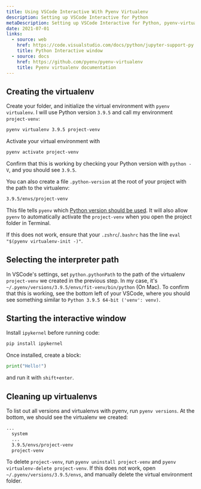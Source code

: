 ```yaml
---
title: Using VSCode Interactive With Pyenv Virtualenv
description: Setting up VSCode Interactive for Python
metaDescription: Setting up VSCode Interactive for Python, pyenv-virtualenv, vscode, python
date: 2021-07-01
links:
  - source: web
    href: https://code.visualstudio.com/docs/python/jupyter-support-py
    title: Python Interactive window
  - source: docs
    href: https://github.com/pyenv/pyenv-virtualenv
    title: Pyenv virtualenv documentation
---
```


## Creating the virtualenv

Create your folder, and initialize the virtual environment with `pyenv virtualenv`. I will use Python version `3.9.5` and call my environment `project-venv`:

```bash
pyenv virtualenv 3.9.5 project-venv
```

Activate your virtual environment with

```bash
pyenv activate project-venv
```

Confirm that this is working by checking your Python version with `python -V`, and you should see `3.9.5`.

You can also create a file `.python-version` at the root of your project with the path to the virtualenv:


```txt {% title=".python-version" %}
3.9.5/envs/project-venv
```

This file tells `pyenv` which [Python version should be used](https://github.com/pyenv/pyenv#choosing-the-python-version). It will also allow `pyenv` to automatically activate the `project-venv` when you open the project folder in Terminal.

If this does not work, ensure that your `.zshrc`/`.bashrc` has the line `eval "$(pyenv virtualenv-init -)"`.

## Selecting the interpreter path

In VSCode's settings, set `python.pythonPath` to the path of the virtualenv `project-venv` we created in the previous step. In my case, it's  `~/.pyenv/versions/3.9.5/envs/fit-venv/bin/python` (On Mac). To confirm that this is working, see the bottom left of your VSCode, where you should see something similar to `Python 3.9.5 64-bit ('venv': venv)`.

## Starting the interactive window

Install `ipykernel` before running code:

```bash
pip install ipykernel
```

Once installed, create a block:

```py
print("Hello!")
```

and run it with `shift+enter`.

## Cleaning up virtualenvs

To list out all versions and virtualenvs with pyenv, run `pyenv versions`. At the bottom, we should see the virtualenv we created:

```bash {% title="pyenv versions" %}
...
  system
  ...
  3.9.5/envs/project-venv
  project-venv
```

To delete `project-venv`, run `pyenv uninstall project-venv` and  `pyenv virtualenv-delete project-venv`. If this does not work, open `~/.pyenv/versions/3.9.5/envs`, and manually delete the virtual environment folder.
